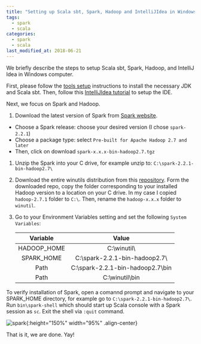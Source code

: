 ```yaml
---
title: "Setting up Scala sbt, Spark, Hadoop and IntelliJIdea in Windows"
tags: 
  - spark
  - scala 
categories:
  - spark
  - scala   
last_modified_at: 2018-06-21
---
```



We briefly describe the steps to setup Scala sbt, Spark, Hadoop, and IntelliJ Idea in Windows computer.

First, please follow the [tools setup](https://github.com/Adaickalavan/Functional-Programming-in-Scala-Specialization-EPFL-Coursera/blob/master/Tools%20setup.pdf) instructions to install the necessary JDK and Scala sbt. Then, follow this [IntelliJIdea tutorial](https://github.com/Adaickalavan/Functional-Programming-in-Scala-Specialization-EPFL-Coursera/blob/master/IntelliJ%20Idea%20tutorial.pdf) to setup the IDE.

Next, we focus on Spark and Hadoop.
1. Download the latest version of Spark from [Spark website](https://spark.apache.org/downloads.html). 
  * Choose a Spark release: choose your desired version (I chose `spark-2.2.1`)  
  * Choose a package type: select `Pre-built for Apache Hadoop 2.7 and later`
  * Then, click on download `spark-x.x.x-bin-hadoop2.7.tgz`

1. Unzip the Spark into your C drive, for example unzip to: `C:\spark-2.2.1-bin-hadoop2.7\` 

1. Download the entire winutils distribution from this [repository](https://github.com/steveloughran/winutils). Form the downloaded repo, copy the folder corresponding to your installed Hadoop version to a location on your C drive. In my case I copied `hadoop-2.7.1` folder to `C:\`. Then, rename the `hadoop-x.x.x` folder to `winutil`.

1. Go to your Environment Variables setting and set the following `System Variables`:

    | Variable    | Value                             | 
    |:-----------:|:---------------------------------:|
    | HADOOP_HOME | C:\winutil\                       |
    | SPARK_HOME  | C:\spark-2.2.1-bin-hadoop2.7\     |
    | Path        | C:\spark-2.2.1-bin-hadoop2.7\bin  |
    | Path        | C:\winutil\bin                    |

To verify installation of Spark, open a comannd prompt and navigate to your SPARK_HOME directory, for example go to `C:\spark-2.2.1-bin-hadoop2.7\`. Run `bin\spark-shell` which should start up Scala console with a Spark session as `sc`. Exit the shell via `:quit` command.

![spark](/assets/images/scala_c4_w1_a01_01.jpg){:height="150%" width="95%" .align-center}

That is it, we are done. Yay!

